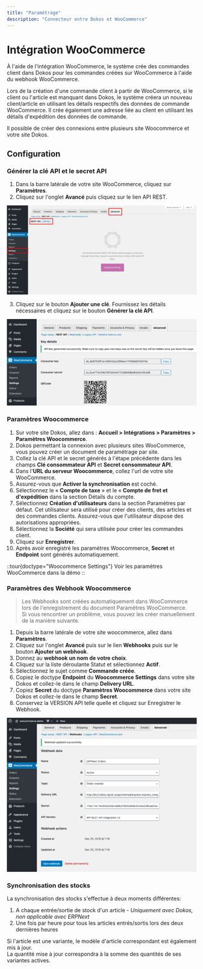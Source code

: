 ```yaml
---
title: "Paramétrage"
description: "Connecteur entre Dokos et WooCommerce"
---
```


# Intégration WooCommerce

À l'aide de l'intégration WooCommerce, le système crée des commandes client dans Dokos pour les commandes créées sur WooCommerce à l'aide du webhook WooCommerce.

Lors de la création d'une commande client à partir de WooCommerce, si le client ou l'article est manquant dans Dokos, le système créera un nouveau client/article en utilisant les détails respectifs des données de commande WooCommerce. Il crée également une adresse liée au client en utilisant les détails d'expédition des données de commande.

Il possible de créer des connexions entre plusieurs site Woocommerce et votre site Dokos.

## Configuration

### Générer la clé API et le secret API

1. Dans la barre latérale de votre site WooCommerce, cliquez sur **Paramètres**.
2. Cliquez sur l'onglet **Avancé** puis cliquez sur le lien API REST.

![wc-add-key.png](/content/integrations/woocommerce/wc-add-key.png)


3. Cliquez sur le bouton **Ajouter une clé**. Fournissez les détails nécessaires et cliquez sur le bouton **Générer la clé API**.

![wc-generate-keys.png](/content/integrations/woocommerce/wc-generate-keys.png)

### Paramètres Woocommerce

1. Sur votre site Dokos, allez dans : **Accueil > Intégrations > Paramètres > Paramètres Woocommerce**.
2. Dokos permettant la connexion avec plusieurs sites WooCommerce, vous pouvez créer un document de paramétrage par site.
2. Collez la clé API et le secret générés à l'étape précédente dans les champs **Clé consommateur API** et **Secret consommateur API**.
2. Dans l'**URL du serveur Woocommerce**, collez l'url de votre site WooCommerce.
3. Assurez-vous que **Activer la synchronisation** est coché.
4. Sélectionnez le « **Compte de taxe** » et le « **Compte de fret et d'expédition** dans la section Détails du compte.
5. Sélectionnez **Création d'utilisateurs** dans la section Paramètres par défaut. Cet utilisateur sera utilisé pour créer des clients, des articles et des commandes clients. Assurez-vous que l'utilisateur dispose des autorisations appropriées.
6. Sélectionnez la **Société** qui sera utilisée pour créer les commandes client.
7. Cliquez sur **Enregistrer**.
8. Après avoir enregistré les paramètres Woocommerce, **Secret** et **Endpoint** sont générés automatiquement.

::tour{doctype="Woocommerce Settings"}
Voir les paramètres WooCommerce dans la démo
::

### Paramètres des Webhook Woocommerce

> Les Webhooks sont créées automatiquement dans WooCommerce lors de l'enregistrement du document Paramètres WooCommerce.  
> Si vous rencontrer un problème, vous pouvez les créer manuellement de la manière suivante.

1. Depuis la barre latérale de votre site woocommerce, allez dans **Paramètres**.
2. Cliquez sur l'onglet **Avancé** puis sur le lien **Webhooks** puis sur le bouton **Ajouter un webhook**.
3. Donnez au **webhook un nom de votre choix**.
4. Cliquez sur la liste déroulante Statut et sélectionnez **Actif**.
5. Sélectionnez le sujet comme **Commande créée**.
6. Copiez le doctype **Endpoint** du **Woocommerce Settings** dans votre site Dokos et collez-le dans le champ **Delivery URL**.
7. Copiez **Secret** du doctype **Paramètres Woocommerce** dans votre site Dokos et collez-le dans le champ **Secret**.
8. Conservez la VERSION API telle quelle et cliquez sur Enregistrer le Webhook.

![wc-webhook.png](/content/integrations/woocommerce/wc-webhook.png)


### Synchronisation des stocks

La synchronisation des stocks s'effectue à deux moments différentes:
1. A chaque entrée/sortie de stock d'un article - *Uniquement avec Dokos, non applicable avec ERPNext*
2. Une fois par heure pour tous les articles entrés/sortis lors des deux dernières heures

Si l'article est une variante, le modèle d'article correspondant est également mis à jour.  
La quantité mise à jour correspondra à la somme des quantités de ses variantes actives.